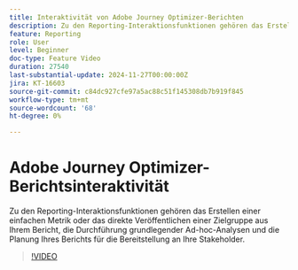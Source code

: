 ```yaml
---
title: Interaktivität von Adobe Journey Optimizer-Berichten
description: Zu den Reporting-Interaktionsfunktionen gehören das Erstellen einer einfachen Metrik oder das direkte Veröffentlichen einer Zielgruppe aus Ihrem Bericht, die Durchführung grundlegender Ad-hoc-Analysen und die Planung Ihres Berichts für die Bereitstellung an Ihre Stakeholder.
feature: Reporting
role: User
level: Beginner
doc-type: Feature Video
duration: 27540
last-substantial-update: 2024-11-27T00:00:00Z
jira: KT-16603
source-git-commit: c84dc927cfe97a5ac88c51f145308db7b919f845
workflow-type: tm+mt
source-wordcount: '68'
ht-degree: 0%

---
```



# Adobe Journey Optimizer-Berichtsinteraktivität

Zu den Reporting-Interaktionsfunktionen gehören das Erstellen einer einfachen Metrik oder das direkte Veröffentlichen einer Zielgruppe aus Ihrem Bericht, die Durchführung grundlegender Ad-hoc-Analysen und die Planung Ihres Berichts für die Bereitstellung an Ihre Stakeholder.

>[!VIDEO](https://video.tv.adobe.com/v/3440615/?learn=on)
